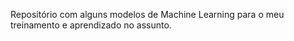 Repositório com alguns modelos de Machine Learning para o meu treinamento e aprendizado no assunto. 

